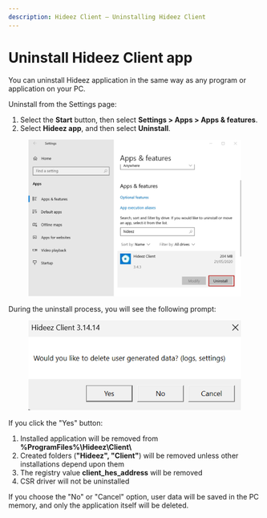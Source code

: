 ```yaml
---
description: Hideez Client – Uninstalling Hideez Client
---
```


# Uninstall Hideez Client app

You can uninstall Hideez application in the same way as any program or application on your PC.

Uninstall from the Settings page:

1. Select the **Start** button, then select **Settings > Apps > Apps & features**.&#x20;
2. Select **Hideez app**, and then select **Uninstall**.

<figure><img src="../.gitbook/assets/image (123).png" alt=""><figcaption></figcaption></figure>

During the uninstall process, you will see the following prompt:

<figure><img src="../.gitbook/assets/image (150).png" alt=""><figcaption></figcaption></figure>

If you click the "Yes" button:

1. Installed application will be removed from **%ProgramFiles%\Hideez\Client\\**
2. Created folders (**"Hideez", "Client"**) will be removed unless other installations depend upon them
3. The registry value **client\_hes\_address** will be removed
4. CSR driver will not be uninstalled

If you choose the "No" or "Cancel" option, user data will be saved in the PC memory, and only the application itself will be deleted.
